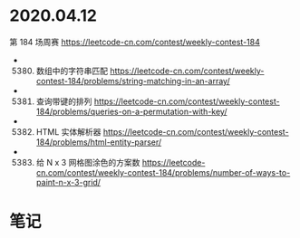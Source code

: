 
# 2020.04.12

第 184 场周赛 https://leetcode-cn.com/contest/weekly-contest-184
- 5380. 数组中的字符串匹配 https://leetcode-cn.com/contest/weekly-contest-184/problems/string-matching-in-an-array/
- 5381. 查询带键的排列 https://leetcode-cn.com/contest/weekly-contest-184/problems/queries-on-a-permutation-with-key/
- 5382. HTML 实体解析器 https://leetcode-cn.com/contest/weekly-contest-184/problems/html-entity-parser/
- 5383. 给 N x 3 网格图涂色的方案数 https://leetcode-cn.com/contest/weekly-contest-184/problems/number-of-ways-to-paint-n-x-3-grid/

# 笔记
